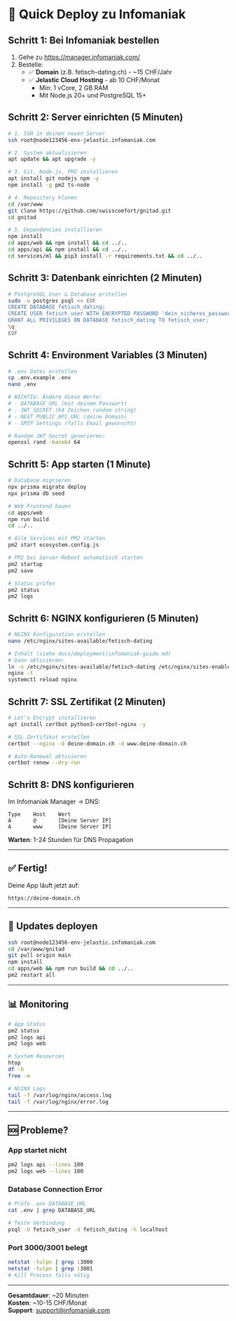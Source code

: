# 🚀 Quick Deploy zu Infomaniak

## Schritt 1: Bei Infomaniak bestellen

1. Gehe zu https://manager.infomaniak.com/
2. Bestelle:
   - ✅ **Domain** (z.B. fetisch-dating.ch) - ~15 CHF/Jahr
   - ✅ **Jelastic Cloud Hosting** - ab 10 CHF/Monat
     - Min: 1 vCore, 2 GB RAM
     - Mit Node.js 20+ und PostgreSQL 15+

## Schritt 2: Server einrichten (5 Minuten)

```bash
# 1. SSH in deinen neuen Server
ssh root@node123456-env-jelastic.infomaniak.com

# 2. System aktualisieren
apt update && apt upgrade -y

# 3. Git, Node.js, PM2 installieren
apt install git nodejs npm -y
npm install -g pm2 ts-node

# 4. Repository klonen
cd /var/www
git clone https://github.com/swisscomfort/gnitad.git
cd gnitad

# 5. Dependencies installieren
npm install
cd apps/web && npm install && cd ../..
cd apps/api && npm install && cd ../..
cd services/ml && pip3 install -r requirements.txt && cd ../..
```

## Schritt 3: Datenbank einrichten (2 Minuten)

```bash
# PostgreSQL User & Database erstellen
sudo -u postgres psql << EOF
CREATE DATABASE fetisch_dating;
CREATE USER fetisch_user WITH ENCRYPTED PASSWORD 'dein_sicheres_passwort';
GRANT ALL PRIVILEGES ON DATABASE fetisch_dating TO fetisch_user;
\q
EOF
```

## Schritt 4: Environment Variables (3 Minuten)

```bash
# .env Datei erstellen
cp .env.example .env
nano .env

# WICHTIG: Ändere diese Werte:
# - DATABASE_URL (mit deinem Passwort)
# - JWT_SECRET (64 Zeichen random string)
# - NEXT_PUBLIC_API_URL (deine Domain)
# - SMTP Settings (falls Email gewünscht)

# Random JWT Secret generieren:
openssl rand -base64 64
```

## Schritt 5: App starten (1 Minute)

```bash
# Database migrieren
npx prisma migrate deploy
npx prisma db seed

# Web Frontend bauen
cd apps/web
npm run build
cd ../..

# Alle Services mit PM2 starten
pm2 start ecosystem.config.js

# PM2 bei Server-Reboot automatisch starten
pm2 startup
pm2 save

# Status prüfen
pm2 status
pm2 logs
```

## Schritt 6: NGINX konfigurieren (5 Minuten)

```bash
# NGINX Konfiguration erstellen
nano /etc/nginx/sites-available/fetisch-dating

# Inhalt (siehe docs/deployment/infomaniak-guide.md)
# Dann aktivieren:
ln -s /etc/nginx/sites-available/fetisch-dating /etc/nginx/sites-enabled/
nginx -t
systemctl reload nginx
```

## Schritt 7: SSL Zertifikat (2 Minuten)

```bash
# Let's Encrypt installieren
apt install certbot python3-certbot-nginx -y

# SSL Zertifikat erstellen
certbot --nginx -d deine-domain.ch -d www.deine-domain.ch

# Auto-Renewal aktivieren
certbot renew --dry-run
```

## Schritt 8: DNS konfigurieren

Im Infomaniak Manager → DNS:
```
Type    Host    Wert
A       @       [Deine Server IP]
A       www     [Deine Server IP]
```

**Warten**: 1-24 Stunden für DNS Propagation

---

## ✅ Fertig!

Deine App läuft jetzt auf:
```
https://deine-domain.ch
```

---

## 🔄 Updates deployen

```bash
ssh root@node123456-env-jelastic.infomaniak.com
cd /var/www/gnitad
git pull origin main
npm install
cd apps/web && npm run build && cd ../..
pm2 restart all
```

---

## 📊 Monitoring

```bash
# App Status
pm2 status
pm2 logs api
pm2 logs web

# System Resources
htop
df -h
free -m

# NGINX Logs
tail -f /var/log/nginx/access.log
tail -f /var/log/nginx/error.log
```

---

## 🆘 Probleme?

### App startet nicht
```bash
pm2 logs api --lines 100
pm2 logs web --lines 100
```

### Database Connection Error
```bash
# Prüfe .env DATABASE_URL
cat .env | grep DATABASE_URL

# Teste Verbindung
psql -U fetisch_user -d fetisch_dating -h localhost
```

### Port 3000/3001 belegt
```bash
netstat -tulpn | grep :3000
netstat -tulpn | grep :3001
# Kill Process falls nötig
```

---

**Gesamtdauer**: ~20 Minuten  
**Kosten**: ~10-15 CHF/Monat  
**Support**: support@infomaniak.com
